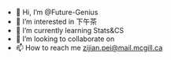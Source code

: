 - 👋 Hi, I’m @Future-Genius
- 👀 I’m interested in 下午茶
- 🌱 I’m currently learning Stats&CS
- 💞️ I’m looking to collaborate on 
- 📫 How to reach me zijian.pei@mail.mcgill.ca

<!---
Future-Genius/Future-Genius is a ✨ special ✨ repository because its `README.md` (this file) appears on your GitHub profile.
You can click the Preview link to take a look at your changes.
--->

